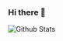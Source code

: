 ### Hi there 👋

![Github Stats](https://github-readme-stats.vercel.app/api?username=Rwing&show_icons=true)

